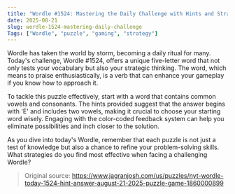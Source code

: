 ```yaml
---
title: "Wordle #1524: Mastering the Daily Challenge with Hints and Strategy"
date: 2025-08-21
slug: wordle-1524-mastering-daily-challenge
Tags: ["Wordle", "puzzle", "gaming", "strategy"]
---
```


Wordle has taken the world by storm, becoming a daily ritual for many. Today's challenge, Wordle #1524, offers a unique five-letter word that not only tests your vocabulary but also your strategic thinking. The word, which means to praise enthusiastically, is a verb that can enhance your gameplay if you know how to approach it.

To tackle this puzzle effectively, start with a word that contains common vowels and consonants. The hints provided suggest that the answer begins with 'E' and includes two vowels, making it crucial to choose your starting word wisely. Engaging with the color-coded feedback system can help you eliminate possibilities and inch closer to the solution.

As you dive into today's Wordle, remember that each puzzle is not just a test of knowledge but also a chance to refine your problem-solving skills. What strategies do you find most effective when facing a challenging Wordle?

> Original source: https://www.jagranjosh.com/us/puzzles/nyt-wordle-today-1524-hint-answer-august-21-2025-puzzle-game-1860000899